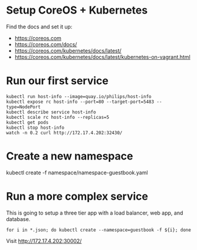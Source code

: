 # Setup CoreOS + Kubernetes

Find the docs and set it up:

- https://coreos.com
- https://coreos.com/docs/
- https://coreos.com/kubernetes/docs/latest/
- https://coreos.com/kubernetes/docs/latest/kubernetes-on-vagrant.html


# Run our first service

```
kubectl run host-info --image=quay.io/philips/host-info
kubectl expose rc host-info --port=80 --target-port=5483 --type=NodePort
kubectl describe service host-info
kubectl scale rc host-info --replicas=5
kubectl get pods
kubectl stop host-info
watch -n 0.2 curl http://172.17.4.202:32430/
```

# Create a new namespace

kubectl create -f namespace/namespace-guestbook.yaml

# Run a more complex service

This is going to setup a three tier app with a load balancer, web app, and database.

```
for i in *.json; do kubectl create --namespace=guestbook -f ${i}; done
```

Visit http://172.17.4.202:30002/
